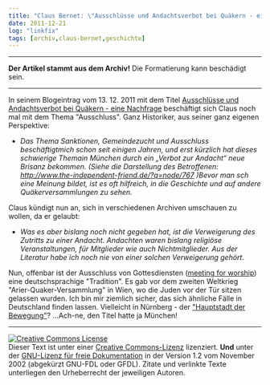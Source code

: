 ```yaml
---
title: "Claus Bernet: \"Ausschlüsse und Andachtsverbot bei Quäkern - eine Nachfrage\""
date: 2011-12-21
log: "linkfix"
tags: [archiv,claus-bernet,geschichte]
---
```

<hr><b>Der Artikel stammt aus dem Archiv!</b> Die Formatierung kann beschädigt sein.<hr>
<p>In seinem Blogeintrag vom 13. 12. 2011 mit dem Titel <a href="http://quaekernachrichten.blogspot.com/2011/12/ausschlusse-und-andachtsverbot-bei.html">Ausschlüsse und Andachtsverbot bei Quäkern - eine Nachfrage</a> beschäftigt sich Claus noch mal mit dem Thema "Ausschluss".  Ganz Historiker, aus seiner ganz eigenen Perspektive:

<ul><li><i>
Das Thema Sanktionen, Gemeindezucht und Ausschluss beschäftigtmich schon seit einigen Jahren, und erst kürzlich hat dieses schwierige Themain München durch ein „Verbot zur Andacht“ neue Brisanz bekommen. (Siehe die Darstellung des Betroffenen: <a href="http://www.the-independent-friend.de/?q=node/767">http://www.the-independent-friend.de/?q=node/767</a> )Bevor man sch eine Meinung bildet, ist es oft hilfreich, in die Geschichte und auf andere Quäkerversammlungen zu sehen. </i></li></ul></p>

<p>Claus kündigt nun an, sich in verschiedenen Archiven umschauen zu wollen, da er gelaubt:

<ul><li><i>
Was es aber bislang noch nicht gegeben hat, ist die Verweigerung des Zutritts zu einer Andacht. Andachten waren bislang religiöse Veranstaltungen, für Mitglieder wie auch Nichtmitglieder. Aus der Literatur habe ich noch nie von einer solchen Verweigerung gehört. 
 </i></li></ul></p>

<p>Nun, offenbar ist der Ausschluss von Gottesdiensten (<a href="http://de.wikipedia.org/wiki/Glossar_Quäkertum#Meeting for Worship">meeting for worship</a>) eine deutschsprachige "Tradition". Es gab vor dem zweiten Weltkrieg "Arier-Quaker-Versammlung" in Wien, wo die Juden vor der Tür sitzen gelassen wurden. Ich bin mir ziemlich sicher, das sich ähnliche Fälle in Deutschland finden lassen. Vielleicht in Nürnberg - der <a href="http://de.wikipedia.org/wiki/Hauptstadt_der_Bewegung">"Hauptstadt der Bewegung"</a>? ...Ach-ne, den Titel hatte  ja München! </p>



<hr />
<p><a href="http://creativecommons.org/licenses/by-sa/3.0/de/" rel="license"><img src="http://i.creativecommons.org/l/by-sa/3.0/de/88x31.png" style="border-width: 0pt;" alt="Creative Commons License" /></a><br />
Dieser <span rel="dc:type" href="http://purl.org/dc/dcmitype/Text" xmlns:dc="http://purl.org/dc/elements/1.1/">Text</span> ist unter einer <a href="http://creativecommons.org/licenses/by-sa/3.0/de/" rel="license">Creative Commons-Lizenz</a> lizenziert. <b>Und</b> unter der <a href="http://de.wikipedia.org/wiki/GFDL">GNU-Lizenz f&uuml;r freie Dokumentation</a> in der Version 1.2 vom November 2002 (abgek&uuml;rzt GNU-FDL oder GFDL). Zitate und verlinkte Texte unterliegen den Urheberrecht der jeweiligen Autoren.</p>

